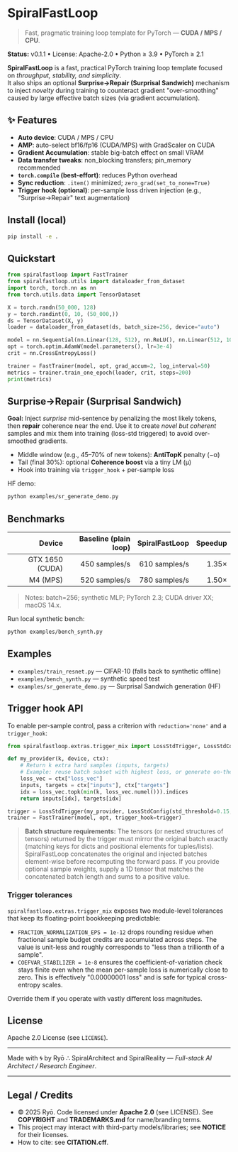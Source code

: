# SpiralFastLoop

> Fast, pragmatic training loop template for PyTorch — **CUDA / MPS / CPU**.

**Status:** v0.1.1 • License: Apache-2.0 • Python ≥ 3.9 • PyTorch ≥ 2.1


**SpiralFastLoop** is a fast, practical PyTorch training loop template focused on *throughput, stability, and simplicity*.  
It also ships an optional **Surprise→Repair (Surprisal Sandwich)** mechanism to inject *novelty* during training to counteract gradient "over-smoothing" caused by large effective batch sizes (via gradient accumulation).

## ✨ Features
- **Auto device**: CUDA / MPS / CPU
- **AMP**: auto-select bf16/fp16 (CUDA/MPS) with GradScaler on CUDA
- **Gradient Accumulation**: stable big-batch effect on small VRAM
- **Data transfer tweaks**: non_blocking transfers; pin_memory recommended
- **`torch.compile` (best-effort)**: reduces Python overhead
- **Sync reduction**: `.item()` minimized; `zero_grad(set_to_none=True)`
- **Trigger hook (optional)**: per-sample loss driven injection (e.g., "Surprise→Repair" text augmentation)

## Install (local)
```bash
pip install -e .
```

## Quickstart
```python
from spiralfastloop import FastTrainer
from spiralfastloop.utils import dataloader_from_dataset
import torch, torch.nn as nn
from torch.utils.data import TensorDataset

X = torch.randn(50_000, 128)
y = torch.randint(0, 10, (50_000,))
ds = TensorDataset(X, y)
loader = dataloader_from_dataset(ds, batch_size=256, device="auto")

model = nn.Sequential(nn.Linear(128, 512), nn.ReLU(), nn.Linear(512, 10))
opt = torch.optim.AdamW(model.parameters(), lr=3e-4)
crit = nn.CrossEntropyLoss()

trainer = FastTrainer(model, opt, grad_accum=2, log_interval=50)
metrics = trainer.train_one_epoch(loader, crit, steps=200)
print(metrics)
```

## Surprise→Repair (Surprisal Sandwich)
**Goal:** Inject *surprise* mid-sentence by penalizing the most likely tokens, then **repair** coherence near the end.
Use it to create *novel but coherent* samples and mix them into training (loss-std triggered) to avoid over-smoothed gradients.

- Middle window (e.g., 45–70% of new tokens): **AntiTopK** penalty (−α)
- Tail (final 30%): optional **Coherence boost** via a tiny LM (μ)
- Hook into training via `trigger_hook` + per-sample loss

HF demo:
```bash
python examples/sr_generate_demo.py
```

## Benchmarks 
| Device | Baseline (plain loop) | SpiralFastLoop | Speedup |
|-------:|-----------------------:|---------------:|--------:|
| GTX 1650 (CUDA) | 450 samples/s | 610 samples/s | 1.35× |
| M4 (MPS)    | 520 samples/s | 780 samples/s | 1.50× |

> Notes: batch=256; synthetic MLP; PyTorch 2.3; CUDA driver XX; macOS 14.x.

Run local synthetic bench:
```bash
python examples/bench_synth.py
```

## Examples
- `examples/train_resnet.py` — CIFAR-10 (falls back to synthetic offline)
- `examples/bench_synth.py` — synthetic speed test
- `examples/sr_generate_demo.py` — Surprisal Sandwich generation (HF)

## Trigger hook API
To enable per-sample control, pass a criterion with `reduction='none'` and a `trigger_hook`:

```python
from spiralfastloop.extras.trigger_mix import LossStdTrigger, LossStdConfig

def my_provider(k, device, ctx):
    # Return k extra hard samples (inputs, targets)
    # Example: reuse batch subset with highest loss, or generate on-the-fly.
    loss_vec = ctx["loss_vec"]
    inputs, targets = ctx["inputs"], ctx["targets"]
    idx = loss_vec.topk(min(k, loss_vec.numel())).indices
    return inputs[idx], targets[idx]

trigger = LossStdTrigger(my_provider, LossStdConfig(std_threshold=0.15, inject_ratio=0.08))
trainer = FastTrainer(model, opt, trigger_hook=trigger)
```

> **Batch structure requirements:** The tensors (or nested structures of tensors) returned by the trigger must mirror the original batch exactly (matching keys for dicts and positional elements for tuples/lists). SpiralFastLoop concatenates the original and injected batches element-wise before recomputing the forward pass. If you provide optional sample weights, supply a 1D tensor that matches the concatenated batch length and sums to a positive value.

### Trigger tolerances

`spiralfastloop.extras.trigger_mix` exposes two module-level tolerances that keep
its floating-point bookkeeping predictable:

- `FRACTION_NORMALIZATION_EPS = 1e-12` drops rounding residue when fractional
  sample budget credits are accumulated across steps. The value is unit-less and
  roughly corresponds to "less than a trillionth of a sample".
- `COEFVAR_STABILIZER = 1e-8` ensures the coefficient-of-variation check stays
  finite even when the mean per-sample loss is numerically close to zero. This
  is effectively "0.00000001 loss" and is safe for typical cross-entropy scales.

Override them if you operate with vastly different loss magnitudes.

## License
Apache 2.0 License (see `LICENSE`).

---

Made with 🌀 by Ryō ∴ SpiralArchitect and SpiralReality — *Full-stack AI Architect / Research Engineer*.


---

## Legal / Credits
- © 2025 Ryō. Code licensed under **Apache 2.0** (see LICENSE). See **COPYRIGHT** and **TRADEMARKS.md** for name/branding terms.
- This project may interact with third-party models/libraries; see **NOTICE** for their licenses.
- How to cite: see **CITATION.cff**.
